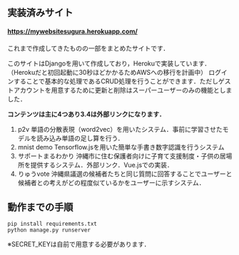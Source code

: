 ## 実装済みサイト
#### https://mywebsitesugura.herokuapp.com/

これまで作成してきたものの一部をまとめたサイトです．

このサイトはDjangoを用いて作成しており，Herokuで実装しています．（Herokuだと初回起動に30秒ほどかかるためAWSへの移行を計画中）
ログインすることで基本的な処理であるCRUD処理を行うことができます．ただしゲストアカウントを用意するために更新と削除はスーパーユーザーのみの機能としました．

**コンテンツは主に4つあり3.4は外部リンクになります．**

1.  p2v                      単語の分散表現（word2vec）を用いたシステム．事前に学習させたモデルを読み込み単語の足し算を行う．
2.  mnist demo               Tensorflow.jsを用いた簡単な手書き数字認識を行うシステム
3.  サポートまるわかり       沖縄市に住む保護者向けに子育て支援制度・子供の居場所を提供するシステム．外部リンク．Vue.jsでの実装．
4.  りゅうvote               沖縄県議選の候補者たちと同じ質問に回答することでユーザーと候補者との考えがどの程度似ているかをユーザーに示すシステム．


## 動作までの手順
```
pip install requirements.txt
python manage.py runserver
```

※SECRET_KEYは自前で用意する必要があります．
